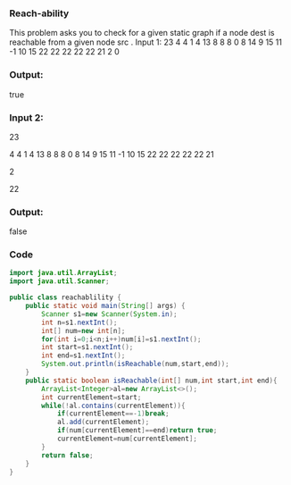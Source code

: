 ### Reach-ability 
This problem asks you to check for a given static graph if a node dest is
reachable from a given node src .
Input 1:
23
4 4 1 4 13 8 8 8 0 8 14 9 15 11 -1 10 15 22 22 22 22 22 21
2
0
### Output:
true  

### Input 2:
23

4 4 1 4 13 8 8 8 0 8 14 9 15 11 -1 10 15 22 22 22 22 22 21

2

22

### Output:
false

### Code 
```java
import java.util.ArrayList;
import java.util.Scanner;

public class reachablility {
    public static void main(String[] args) {
        Scanner s1=new Scanner(System.in);
        int n=s1.nextInt();
        int[] num=new int[n];
        for(int i=0;i<n;i++)num[i]=s1.nextInt();
        int start=s1.nextInt();
        int end=s1.nextInt();
        System.out.println(isReachable(num,start,end));
    }
    public static boolean isReachable(int[] num,int start,int end){
        ArrayList<Integer>al=new ArrayList<>();
        int currentElement=start;
        while(!al.contains(currentElement)){
            if(currentElement==-1)break;
            al.add(currentElement);
            if(num[currentElement]==end)return true;
            currentElement=num[currentElement];
        }
        return false;
    }
}

```
